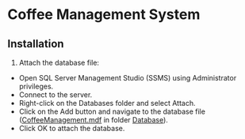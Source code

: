 # Coffee Management System

## Installation

1. Attach the database file:
- Open SQL Server Management Studio (SSMS) using Administrator privileges.
- Connect to the server.
- Right-click on the Databases folder and select Attach.
- Click on the Add button and navigate to the database file ([CoffeeManagement.mdf](./Database/CoffeeManagement.mdf) in folder [Database](./Database/)).
- Click OK to attach the database.

